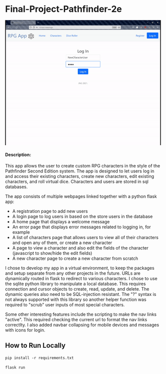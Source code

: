# Final-Project-Pathfinder-2e

![RPG App Demonstration](/RPG_App_Demo.gif)

#### Description:
This app allows the user to create custom RPG characters in the style of the Pathfinder Second Edition system. The app is designed to let users log in and access their existing characters, create new characters, edit existing characters, and roll virtual dice. Characters and users are stored in sql databases. 

The app consists of multiple webpages linked together with a python flask app:
* A registration page to add new users
* A login page to log users in based on the store users in the database
* A home page that displays a welcome message
* An error page that displays error messages related to logging in, for example
* A list of characters page that allows users to view all of their characters and open any of them, or create a new character
* A page to view a character and also edit the fields of the character (javascript to show/hide the edit fields)
* A new character page to create a new character from scratch

I chose to develop my app in a virtual environment, to keep the packages and setup separate from any other projects in the future. URLs are dynamically routed in flask to redirect to various characters. I chose to use the sqlite python library to manipulate a local database. This requires connection and cursor objects to create, read, update, and delete. The dynamic queries also need to be SQL-injection resistant. The "?" syntax is not always supported with this library so another helper function was required to "scrub" user inputs of most special characters. 

Some other interesting features include the scripting to make the nav links "active". This required checking the current url to format the nav links correctlty. I also added navbar collapsing for mobile devices and messages with icons for login.

## How to Run Locally

`pip install -r requirements.txt`

`flask run`
